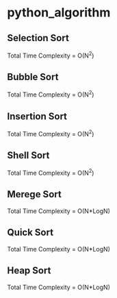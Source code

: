 # python_algorithm
## Selection Sort
Total Time Complexity = O(N<sup>2</sup>)

## Bubble Sort
Total Time Complexity = O(N<sup>2</sup>)

## Insertion Sort
Total Time Complexity = O(N<sup>2</sup>)

## Shell Sort
Total Time Complexity = O(N<sup>2</sup>)

## Merege Sort
Total Time Complexity = O(N*LogN)

## Quick Sort
Total Time Complexity = O(N*LogN)

## Heap Sort
Total Time Complexity = O(N*LogN)
